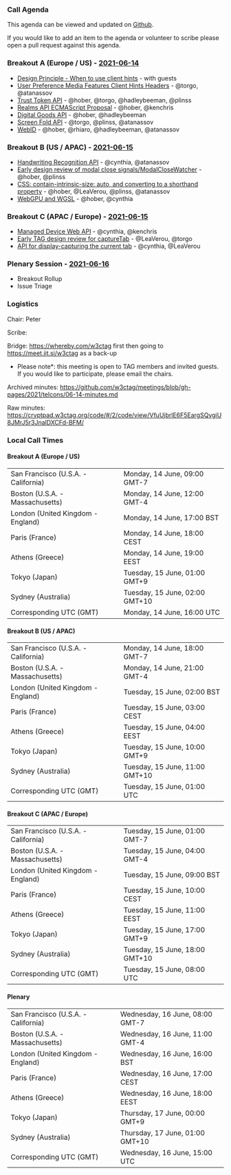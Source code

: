 ### Call Agenda

This agenda can be viewed and updated on [Github](https://github.com/w3ctag/meetings/blob/gh-pages/2021/telcons/06-14-agenda.md).

If you would like to add an item to the agenda or volunteer to scribe please open a pull request against this agenda.

### Breakout A (Europe / US) - [2021-06-14](https://www.timeanddate.com/worldclock/converter.html?iso=20210614T160000&p1=224&p2=43&p3=136&p4=195&p5=26&p6=248&p7=240)

* [Design Principle - When to use client hints](https://github.com/w3ctag/design-principles/issues/307) - with guests
* [User Preference Media Features Client Hints Headers](https://github.com/w3ctag/design-reviews/issues/632) - @torgo, @atanassov
* [Trust Token API](https://github.com/w3ctag/design-reviews/issues/414) - @hober, @torgo, @hadleybeeman, @plinss
* [Realms API ECMAScript Proposal](https://github.com/w3ctag/design-reviews/issues/542) - @hober, @kenchris
* [Digital Goods API](https://github.com/w3ctag/design-reviews/issues/571) - @hober, @hadleybeeman
* [Screen Fold API](https://github.com/w3ctag/design-reviews/issues/575) - @torgo, @plinss, @atanassov
* [WebID](https://github.com/w3ctag/design-reviews/issues/622) - @hober, @rhiaro, @hadleybeeman, @atanassov


### Breakout B (US / APAC) - [2021-06-15](https://www.timeanddate.com/worldclock/converter.html?iso=20210615T010000&p1=224&p2=43&p3=136&p4=195&p5=26&p6=248&p7=240)

* [Handwriting Recognition API](https://github.com/w3ctag/design-reviews/issues/591) - @cynthia, @atanassov
* [Early design review of modal close signals/ModalCloseWatcher](https://github.com/w3ctag/design-reviews/issues/594) - @hober, @plinss
* [CSS: contain-intrinsic-size: auto, and converting to a shorthand property](https://github.com/w3ctag/design-reviews/issues/624) - @hober, @LeaVerou, @plinss, @atanassov
* [WebGPU and WGSL](https://github.com/w3ctag/design-reviews/issues/626) - @hober, @cynthia

### Breakout C (APAC / Europe) - [2021-06-15](https://www.timeanddate.com/worldclock/converter.html?iso=20210615T080000&p1=224&p2=43&p3=136&p4=195&p5=26&p6=248&p7=240)

* [Managed Device Web API](https://github.com/w3ctag/design-reviews/issues/606) - @cynthia, @kenchris
* [Early TAG design review for captureTab](https://github.com/w3ctag/design-reviews/issues/609) - @LeaVerou, @torgo
* [API for display-capturing the current tab](https://github.com/w3ctag/design-reviews/issues/625) - @cynthia, @LeaVerou

### Plenary Session - [2021-06-16](https://www.timeanddate.com/worldclock/converter.html?iso=20210616T150000&p1=224&p2=43&p3=136&p4=195&p5=26&p6=248&p7=240)

* Breakout Rollup
* Issue Triage

### Logistics

Chair: Peter

Scribe:

Bridge: https://whereby.com/w3ctag first then going to https://meet.jit.si/w3ctag as a back-up

* Please note*: this meeting is open to TAG members and invited guests. If you would like to participate, please email the chairs.

Archived minutes: https://github.com/w3ctag/meetings/blob/gh-pages/2021/telcons/06-14-minutes.md

Raw minutes: https://cryptpad.w3ctag.org/code/#/2/code/view/VfuUjbrlE6F5EargSQvgiU8JMrJ5r3JnalDXCFd-BFM/


### Local Call Times

#### Breakout A (Europe / US)

<table>
<tr><td> San Francisco (U.S.A. - California) <td> Monday, 14 June, 09:00 GMT-7</td></tr>
<tr><td> Boston (U.S.A. - Massachusetts) <td> Monday, 14 June, 12:00 GMT-4</td></tr>
<tr><td> London (United Kingdom - England) <td> Monday, 14 June, 17:00 BST</td></tr>
<tr><td> Paris (France) <td> Monday, 14 June, 18:00 CEST</td></tr>
<tr><td> Athens (Greece) <td> Monday, 14 June, 19:00 EEST</td></tr>
<tr><td> Tokyo (Japan) <td> Tuesday, 15 June, 01:00 GMT+9</td></tr>
<tr><td> Sydney (Australia) <td> Tuesday, 15 June, 02:00 GMT+10</td></tr>
<tr><td> Corresponding UTC (GMT) <td> Monday, 14 June, 16:00 UTC</td></tr>
</table>

#### Breakout B (US / APAC)

<table>
<tr><td> San Francisco (U.S.A. - California) <td> Monday, 14 June, 18:00 GMT-7</td></tr>
<tr><td> Boston (U.S.A. - Massachusetts) <td> Monday, 14 June, 21:00 GMT-4</td></tr>
<tr><td> London (United Kingdom - England) <td> Tuesday, 15 June, 02:00 BST</td></tr>
<tr><td> Paris (France) <td> Tuesday, 15 June, 03:00 CEST</td></tr>
<tr><td> Athens (Greece) <td> Tuesday, 15 June, 04:00 EEST</td></tr>
<tr><td> Tokyo (Japan) <td> Tuesday, 15 June, 10:00 GMT+9</td></tr>
<tr><td> Sydney (Australia) <td> Tuesday, 15 June, 11:00 GMT+10</td></tr>
<tr><td> Corresponding UTC (GMT) <td> Tuesday, 15 June, 01:00 UTC</td></tr>
</table>

#### Breakout C (APAC / Europe)

<table>
<tr><td> San Francisco (U.S.A. - California) <td> Tuesday, 15 June, 01:00 GMT-7</td></tr>
<tr><td> Boston (U.S.A. - Massachusetts) <td> Tuesday, 15 June, 04:00 GMT-4</td></tr>
<tr><td> London (United Kingdom - England) <td> Tuesday, 15 June, 09:00 BST</td></tr>
<tr><td> Paris (France) <td> Tuesday, 15 June, 10:00 CEST</td></tr>
<tr><td> Athens (Greece) <td> Tuesday, 15 June, 11:00 EEST</td></tr>
<tr><td> Tokyo (Japan) <td> Tuesday, 15 June, 17:00 GMT+9</td></tr>
<tr><td> Sydney (Australia) <td> Tuesday, 15 June, 18:00 GMT+10</td></tr>
<tr><td> Corresponding UTC (GMT) <td> Tuesday, 15 June, 08:00 UTC</td></tr>
</table>

#### Plenary

<table>
<tr><td> San Francisco (U.S.A. - California) <td> Wednesday, 16 June, 08:00 GMT-7</td></tr>
<tr><td> Boston (U.S.A. - Massachusetts) <td> Wednesday, 16 June, 11:00 GMT-4</td></tr>
<tr><td> London (United Kingdom - England) <td> Wednesday, 16 June, 16:00 BST</td></tr>
<tr><td> Paris (France) <td> Wednesday, 16 June, 17:00 CEST</td></tr>
<tr><td> Athens (Greece) <td> Wednesday, 16 June, 18:00 EEST</td></tr>
<tr><td> Tokyo (Japan) <td> Thursday, 17 June, 00:00 GMT+9</td></tr>
<tr><td> Sydney (Australia) <td> Thursday, 17 June, 01:00 GMT+10</td></tr>
<tr><td> Corresponding UTC (GMT) <td> Wednesday, 16 June, 15:00 UTC</td></tr>
</table>

